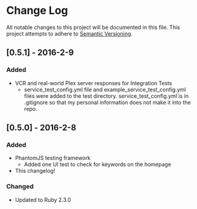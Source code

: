 # Change Log
All notable changes to this project will be documented in this file.
This project attempts to adhere to [Semantic Versioning](http://semver.org/).

## [0.5.1] - 2016-2-9
### Added
- VCR and real-world Plex server responses for Integration Tests
  - service_test_config.yml file and example_service_test_config.yml files were added to the test directory. 
  service_test_config.yml is in .gitignore so that my personal information does not make it into the repo.
  

## [0.5.0] - 2016-2-8
### Added
- PhantomJS testing framework
  - Added one UI test to check for keywords on the homepage
- This changelog!
### Changed
- Updated to Ruby 2.3.0